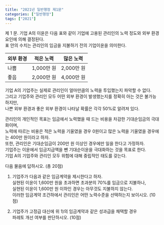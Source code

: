 ```yaml
---
title: "2021년 일반행정 제1문"
categories: ["일반행정"]
tags: ["2021"]
---
```


제 1 문. 기업 A의 이윤은 다음 표와 같이 기업에 고용된 관리인의 노력 정도와 외부 환경요인에 의해 결정된다.  
표 안의 수치는 관리인의 임금을 지불하기 전의 기업이윤을 의미한다.

| 외부 환경 | 적은 노력 | 많은 노력 |
|-----------|-----------|------------|
| 나쁨      | 1,000만 원 | 2,000만 원 |
| 좋음      | 2,000만 원 | 4,000만 원 |

기업 A의 기업주는 실제로 관리인이 얼마만큼의 노력을 투입했는지 파악할 수 없다.  
그리고 기업주와 관리인 모두 어떤 외부 환경이 발생했는지를 정확히 아는 것은 불가능하지만,  
나쁜 외부 환경과 좋은 외부 환경이 나타날 확률은 각각 50%로 알려져 있다.

관리인의 개인적인 목표는 임금에서 노력했을 때 드는 비용을 차감한 기대순임금의 극대화이며,  
노력에 따르는 비용은 적은 노력을 기울였을 경우 0원이고 많은 노력을 기울였을 경우에는 400만 원이라고 하자.  
또한, 관리인은 기대순임금이 200만 원 이상인 경우에만 일을 한다고 가정하자.  
기업주는 이윤에서 임금지급액을 뺀 기대순이윤을 극대화하는 것을 목표로 한다.  
기업 A의 기업주와 관리인 모두 위험에 대해 중립적인 태도를 갖는다.

다음 물음에 답하시오. (총 20점)

1) 기업주가 다음과 같은 임금계약을 제시한다고 하자.  
실현된 이윤이 1,600만 원을 초과하면 초과분의 70%를 임금으로 지불하나,  
실현된 이윤이 1,600만 원 이하인 경우는 아무것도 지불하지 않는다.  
이러한 임금계약 조건하에서 관리인은 어떤 노력수준을 선택하는지 보이시오. (10점)

2) 기업주가 고정급 대신에 위 1)의 임금계약과 같은 성과급을 채택할 경우  
파레토 개선 여부를 판단하시오. (10점)

